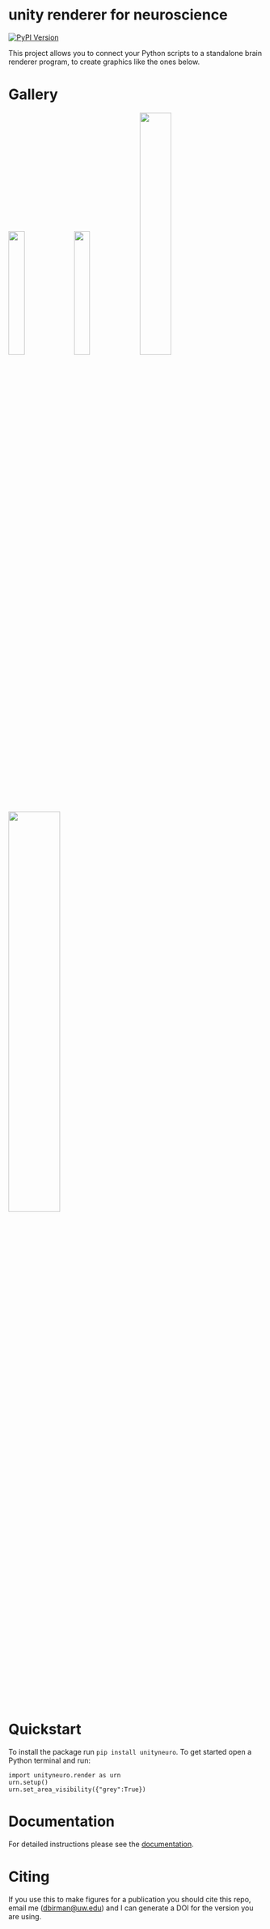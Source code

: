 
unity renderer for neuroscience
========================================

[![PyPI Version](https://img.shields.io/pypi/v/unityneuro.svg)](https://pypi.org/project/unityneuro/)

This project allows you to connect your Python scripts to a standalone brain renderer program, to create graphics like the ones below.

# Gallery
<p float="left">
 <img src="https://github.com/dbirman/UnityNeuroscience/raw/main/Examples/gallery/flatmap_layout.png" width="25%"> 
 <img src="https://github.com/dbirman/UnityNeuroscience/raw/main/Examples/gallery/data_onesided.png" width="25%"> 
 <img src="https://github.com/dbirman/UnityNeuroscience/raw/main/Examples/gallery/RS_fig1.png " width="35%">
</p>

<p float="center">
 <img src="https://github.com/dbirman/UnityNeuroscience/raw/main/Examples/gallery/brain_rotate_cropped.gif" width="45%"> 
</p>

# Quickstart

To install the package run `pip install unityneuro`. To get started open a Python terminal and run:

```
import unityneuro.render as urn
urn.setup()
urn.set_area_visibility({"grey":True})
```

# Documentation

For detailed instructions please see the [documentation](https://virtualbrainlab.org/build/html/03_unity_neuro/01_urn_intro.html).

# Citing

If you use this to make figures for a publication you should cite this repo, email me (dbirman@uw.edu) and I can generate a DOI for the version you are using.
